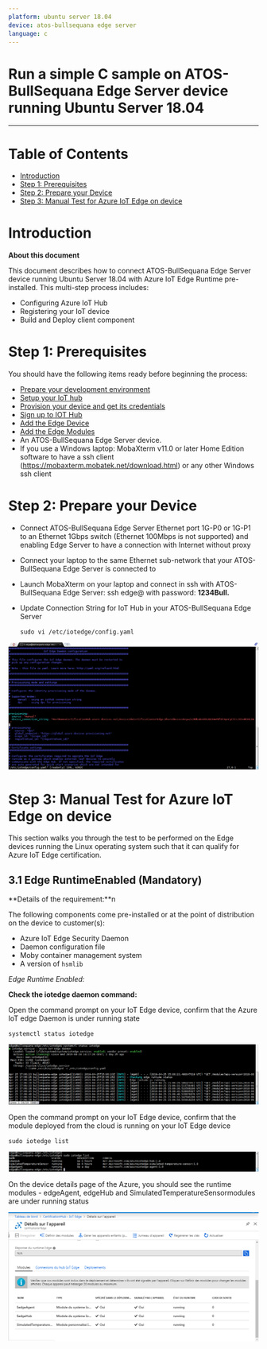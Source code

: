 ```yaml
---
platform: ubuntu server 18.04
device: atos-bullsequana edge server
language: c
---
```


Run a simple C sample on ATOS-BullSequana Edge Server device running Ubuntu Server 18.04
===
---

# Table of Contents

-   [Introduction](#Introduction)
-   [Step 1: Prerequisites](#Prerequisites)
-   [Step 2: Prepare your Device](#PrepareDevice)
-   [Step 3: Manual Test for Azure IoT Edge on device](#Manual)

<a name="Introduction"></a>
# Introduction

**About this document**

This document describes how to connect ATOS-BullSequana Edge Server device running Ubuntu Server 18.04 with Azure IoT Edge Runtime pre-installed. This multi-step process includes:

-   Configuring Azure IoT Hub
-   Registering your IoT device
-   Build and Deploy client component 

<a name="Prerequisites"></a>
# Step 1: Prerequisites

You should have the following items ready before beginning the process:

-   [Prepare your development environment][setup-devbox-linux]
-   [Setup your IoT hub](https://account.windowsazure.com/signup?offer=ms-azr-0044p)
-   [Provision your device and get its credentials][lnk-manage-iot-hub]
-   [Sign up to IOT Hub](https://account.windowsazure.com/signup?offer=ms-azr-0044p)
-   [Add the Edge Device](https://docs.microsoft.com/en-us/azure/iot-edge/quickstart-linux)
-   [Add the Edge Modules](https://docs.microsoft.com/en-us/azure/iot-edge/quickstart-linux#deploy-a-module)
-   An ATOS-BullSequana Edge Server device.
-   If you use a Windows laptop: MobaXterm v11.0 or later Home Edition software to have a ssh client (<https://mobaxterm.mobatek.net/download.html>) or any other Windows ssh client

<a name="PrepareDevice"></a>
# Step 2: Prepare your Device

-   Connect ATOS-BullSequana Edge Server Ethernet port 1G-P0 or 1G-P1 to an Ethernet 1Gbps switch (Ethernet 100Mbps is not supported) and enabling Edge Server to have a connection with Internet without proxy
-   Connect your laptop to the same Ethernet sub-network that your ATOS-BullSequana Edge Server is connected to
-   Launch MobaXterm on your laptop and connect in ssh with ATOS-BullSequana Edge Server: ssh edge@<ATOS-BullSequana Edge Server IP address> with password: **1234Bull.**
-   Update Connection String for IoT Hub in your ATOS-BullSequana Edge Server

        sudo vi /etc/iotedge/config.yaml

 ![](./media/atos-bullsequana/CaptureConfigYaml.png)

<a name="Manual"></a>
# Step 3: Manual Test for Azure IoT Edge on device

This section walks you through the test to be performed on the Edge devices running the Linux operating system such that it can qualify for Azure IoT Edge certification.

<a name="Step-3-1-IoTEdgeRunTime"></a>
## 3.1 Edge RuntimeEnabled (Mandatory)

**Details of the requirement:**n

The following components come pre-installed or at the point of distribution on the device to customer(s):

-   Azure IoT Edge Security Daemon
-   Daemon configuration file
-   Moby container management system
-   A version of `hsmlib` 

*Edge Runtime Enabled:*

**Check the iotedge daemon command:** 

Open the command prompt on your IoT Edge device, confirm that the Azure IoT edge Daemon is under running state

    systemctl status iotedge

 ![](./media/atos-bullsequana/CaptureStatus.png)

Open the command prompt on your IoT Edge device, confirm that the module deployed from the cloud is running on your IoT Edge device

    sudo iotedge list

 ![](./media/atos-bullsequana/CaptureIotedgedaemon.png) 

On the device details page of the Azure, you should see the runtime modules - edgeAgent, edgeHub and SimulatedTemperatureSensormodules are under running status

 ![](./media/atos-bullsequana/SimulatedTemperatureSensor.png)

  
[setup-devbox-linux]: https://github.com/Azure/azure-iot-sdk-c/blob/master/doc/devbox_setup.md
[lnk-setup-iot-hub]: ../setup_iothub.md
[lnk-manage-iot-hub]: ../manage_iot_hub.md

